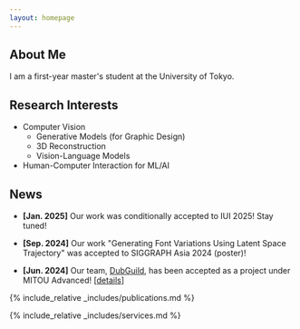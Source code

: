 ```yaml
---
layout: homepage
---
```


## About Me

I am a first-year master's student at the University of Tokyo.

## Research Interests

- Computer Vision
  - Generative Models (for Graphic Design)
  - 3D Reconstruction
  - Vision-Language Models
- Human-Computer Interaction for ML/AI

## News

- **[Jan. 2025]** Our work was conditionally accepted to IUI 2025! Stay tuned!

- **[Sep. 2024]** Our work "Generating Font Variations Using Latent Space Trajectory" was accepted to SIGGRAPH Asia 2024 (poster)!

- **[Jun. 2024]** Our team, [DubGuild](https://dubguild.com/), has been accepted as a project under MITOU Advanced! [[details](https://www.ipa.go.jp/jinzai/mitou/advanced/2024/gaiyou-mr-1.html)]

{% include_relative _includes/publications.md %}

{% include_relative _includes/services.md %}
